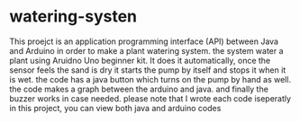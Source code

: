 # watering-systen
This proejct is an application programming interface (API) between Java and Arduino in order to make a plant watering system.
the system water a plant using Aruidno Uno beginner kit. It does it automatically, once the sensor feels the sand is dry it starts the pump by itself and stops it when it is wet.
the code has a java button which turns on the pump by hand as well.
the code makes a graph between the arduino and java.
and finally the buzzer works in case needed.
please note that I wrote each code iseperatly in this project, you can view both java and arduino codes

